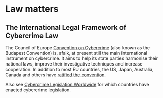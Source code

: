 # Law matters

## The International Legal Framework of Cybercrime Law

The Council of Europe [Convention on Cybercrime](https://www.coe.int/en/web/cybercrime/home) (also known as the Budapest Convention) is, afaik, at present still the main international instrument on cybercrime. It aims to help its state parties harmonise their national laws, improve their investigative techniques and increase cooperation. In addition to most EU countries, the US, Japan, Australia, Canada and others have [ratified the convention](https://www.coe.int/en/web/conventions/full-list?module=signatures-by-treaty&treatynum=185). 

Also see [Cybercrime Legislation Worldwide](https://unctad.org/page/cybercrime-legislation-worldwide) for which countries have enacted cybercrime legislation.
